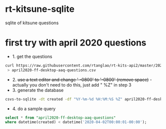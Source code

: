# rt-kitsune-sqlite
sqlite of kitsune questions

# first try with april 2020 questions

* 1\. get the questions

```bash
curl https://raw.githubusercontent.com/rtanglao/rt-kits-api2/master/2020BYMONTH/sorted-all-desktop-en-us-2020-04-01-2020-04-30-firefox-creator-answers-desktop-all-locales.csv\
 > april2020-ff-desktop-aaq-questions.csv
```

* 2\. <del>use a text editor and change ' -0800' to '-0800' (remove space)</del> - actually you don't need to do this, just add " %Z" in step 3
* 3\. generate the database
```bash
csvs-to-sqlite -dt created -df "%Y-%m-%d %H:%M:%S %Z" april2020-ff-desktop-aaq-questions.csv april2020-ff-desktop-aaq-questions.db
```
* 4\. do a sample query

```sql
select * from "april2020-ff-desktop-aaq-questions" 
where datetime(created) < datetime('2020-04-02T00:00:01-00:00');

```

